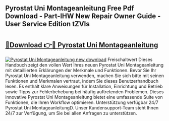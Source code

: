## Pyrostat Uni Montageanleitung Free Pdf Download - Part-lHW New Repair Owner Guide - User Service Edition tZVIs

# <h2><a href="http://df73x5x.blite.top/?on=Pyrostat+Uni+Montageanleitung">🔗Download 👉🔴 Pyrostat Uni Montageanleitung</a></h2>

[![Pyrostat Uni Montageanleitung new download](https://i.imgur.com/lujVjoI.png)](http://df73x5x.blite.top/?on=Pyrostat+Uni+Montageanleitung)
Freischaltwert Dieses Handbuch zeigt den vollen Wert Ihres neuen Pyrostat Uni Montageanleitung mit detaillierten Erklärungen der Merkmale und Funktionen. Bevor Sie Ihr Pyrostat Uni Montageanleitung verwenden, machen Sie sich bitte mit seinen Funktionen und Merkmalen vertraut, indem Sie dieses Benutzerhandbuch lesen. Es enthält klare Anweisungen für Installation, Einrichtung und Betrieb sowie Tipps zur Fehlerbehebung bei häufig auftretenden Problemen. Dieses innovative Pyrostat Uni Montageanleitung bietet eine umfassende Suite von Funktionen, die Ihren Workflow optimieren. Unterstützung verfügbar 24/7 Pyrostat Uni MontageanleitungD. Unser Kundensupport-Team steht Ihnen 24/7 zur Verfügung, um Sie bei allen Anfragen zu unterstützen.
